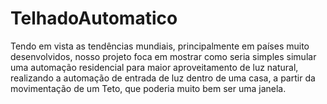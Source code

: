 # TelhadoAutomatico
Tendo em vista as tendências mundiais, principalmente em países muito desenvolvidos, nosso projeto foca em mostrar como seria simples simular uma automação residencial para maior aproveitamento de luz natural, realizando a automação de entrada de luz dentro de uma casa, a partir da movimentação de um Teto, que poderia muito bem ser uma janela.

